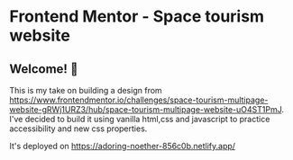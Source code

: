 # Frontend Mentor - Space tourism website

## Welcome! 👋

This is my take on building a design from  https://www.frontendmentor.io/challenges/space-tourism-multipage-website-gRWj1URZ3/hub/space-tourism-multipage-website-uO4ST1PmJ.
I've decided to build it using vanilla html,css and javascript to practice accessibility and new css properties.

It's deployed on https://adoring-noether-856c0b.netlify.app/ 

